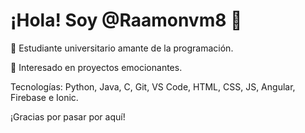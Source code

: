 # ¡Hola! Soy @Raamonvm8 👋

🌱 Estudiante universitario amante de la programación.

💼 Interesado en proyectos emocionantes.

Tecnologías: Python, Java, C, Git, VS Code, HTML, CSS, JS, Angular, Firebase e Ionic.

¡Gracias por pasar por aquí!
